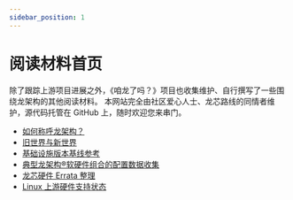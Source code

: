 ```yaml
---
sidebar_position: 1
---
```


# 阅读材料首页

除了跟踪上游项目进展之外，《咱龙了吗？》项目也收集维护、自行撰写了一些围绕龙架构的其他阅读材料。
本网站完全由社区爱心人士、龙芯路线的同情者维护，源代码托管在 GitHub 上，随时欢迎您来串门。

* [如何称呼龙架构？](loong-or-loongarch.md)
* [旧世界与新世界](old-and-new-worlds.md)
* [基础设施版本基线参考](baseline-reference.md)
* [典型龙架构&reg;软硬件组合的配置数据收集](collection-of-typical-configurations.md)
* [龙芯硬件 Errata 整理](errata.md)
* [Linux 上游硬件支持状态](linux-upstream-support.md)
